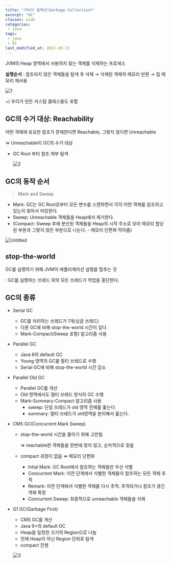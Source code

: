 ```yaml
---
title: "가비지 컬랙션(Garbage Collection)"
excerpt: "GC"
classes: wide
categories:
 - java
tags:
 - java
 - GC
last_modified_at: 2021-10-13
---
```


JVM의 Heap 영역에서 사용하지 않는 객체를 삭제하는 프로세스

**실행순서** : 참조되지 않은 객체들을 탐색 후 삭제 → 삭제된 객체의 메모리 반환 → 힙 메모리 재사용

![1](https://user-images.githubusercontent.com/26619776/137153667-ef57c3a3-6ca5-440a-a7e1-5e184a029863.png)

+) 우리가 만든 커스텀 클래스들도 포함

## GC의 수거 대상: Reachability

어떤 객체에 유요한 참조가 존재한다면 Reachable, 그렇지 않다면 Unreachable

⇒ Unreachable이 GC의 수거 대상

- GC Root 부터 참조 여부 탐색
    
    ![2](https://user-images.githubusercontent.com/26619776/137153780-2ac03462-7ea9-4402-a1eb-12c1312bdbce.png)
    

## GC의 동작 순서

> Mark and Sweep
> 
- Mark: GC는 GC Root로부터 모든 변수를 스캔하면서 각각 어떤 객체를 참조하고 있는지 찾아서 마킹한다.
- Sweep: Unreachable 객체들을 Heap에서 제거한다.
- (Compact: Sweep 후에 분산된 객체들을 Heap의 시작 주소로 모아 메모리 할당된 부분과 그렇지 않은 부분으로 나눈다. - 메모리 단편화 막아줌)

![Untitled](https://s3-us-west-2.amazonaws.com/secure.notion-static.com/2b7c167e-6327-4899-9333-eaccfd5213c1/Untitled.png)

## stop-the-world

GC를 실행하기 위해 JVM이 애플리케이션 실행을 멈추는 것

: GC를 실행하는 쓰레드 외의 모든 쓰레드가 작업을 중단한다.

## GC의 종류

- Serial GC
    - GC를 처리하는 쓰레드가 1개(싱글 쓰레드)
    - 다른 GC에 비해 stop-the-world 시간이 길다.
    - Mark-Compact(Sweep 포함) 알고리즘 사용
    
- Parallel GC
    - Java 8의 default GC
    - Young 영역의 GC를 멀티 쓰레드로 수행
    - Serial GC에 비해 stop-the-world 시간 감소
    
- Parallel Old GC
    - Parallel GC를 개선
    - Old 영역에서도 멀티 쓰레드 방식의 GC 수행
    - Mark-Summary-Compact 알고리즘 사용
        - sweep: 단일 쓰레드가 old 영역 전체를 훑는다.
        - summary: 멀티 쓰레드가 old영역을 분리해서 훑는다.
        
- CMS GC(Concurrent Mark Sweep)
    - stop-the-world 시간을 줄이기 위해 고안됨
        
        ⇒ reachable한 객체들을 한번에 찾지 않고, 순차적으로 찾음
        
    - compact 과정이 없음  ⇒ 메모리 단편화
        - Intial Mark: GC Root에서 참조하는 객체들만 우선 식별
        - Concurrent Mark: 이전 단계에서 식별한 객체들이 참조하는 모든 객체 추적
        - Remark: 이전 단계에서 식별한 객체를 다시 추적. 추적되거나 참조가 끊긴 객체 확정
        - Concurrent Sweep: 최종적으로 unreachable 객체들을 삭제
        
- G1 GC(Garbage First)
    - CMS GC를 개선
    - Java 9+의 default GC
    - Heap을 일정한 크기의 Region으로 나눔
    - 전체 Heap이 아닌 Region 단위로 탐색
    - compact 진행
    
    ![3](https://user-images.githubusercontent.com/26619776/137335042-5a76136c-a9e2-4e4f-855c-abed0c74b194.png)

    
   
